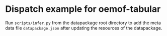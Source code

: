 # Dispatch example for oemof-tabular

Run `scripts/infer.py` from the datapackage root directory to add the
meta data file `datapackage.json` after updating the resources of the
datapackage.

